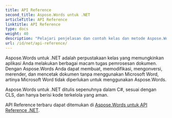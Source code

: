 ```yaml
---
title: API Reference
second_title: Aspose.Words untuk .NET
articleTitle: API Reference
linktitle: API Reference
type: docs
weight: 40
description: "Pelajari penjelasan dan contoh kelas dan metode Aspose.Words untuk .NET untuk menghasilkan, mengonversi, memodifikasi, merender, dan mencetak dokumen tanpa menggunakan Microsoft Word."
url: /id/net/api-reference/
---
```


Aspose.Words untuk .NET adalah perpustakaan kelas yang memungkinkan aplikasi Anda melakukan berbagai macam tugas pemrosesan dokumen. Dengan Aspose.Words Anda dapat membuat, memodifikasi, mengonversi, merender, dan mencetak dokumen tanpa menggunakan Microsoft Word, artinya Microsoft Word tidak diperlukan untuk menggunakan Aspose.Words.

Aspose.Words untuk .NET ditulis sepenuhnya dalam C#, sesuai dengan CLS, dan hanya berisi kode terkelola yang aman.

API Reference terbaru dapat ditemukan di [Aspose.Words untuk API Reference .NET](https://reference.aspose.com/words/net/).
